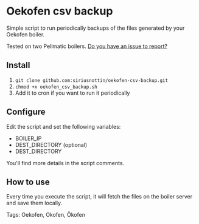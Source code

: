 # Oekofen csv backup

Simple script to run periodically backups of the files generated by your Oekofen boiler.

Tested on two Pellmatic boilers. [Do you have an issue to report?](/issues)

## Install

1. `git clone github.com:siriusnottin/oekofen-csv-backup.git`
2. `chmod +x oekofen_csv_backup.sh`
3. Add it to cron if you want to run it periodically

## Configure

Edit the script and set the following variables:

- BOILER_IP
- DEST_DIRECTORY (optional)
- DEST_DIRECTORY

You'll find more details in the script comments.

## How to use

Every time you execute the script, it will fetch the files on the boiler server and save them locally.

Tags: Oekofen, Okofen, Ökofen

